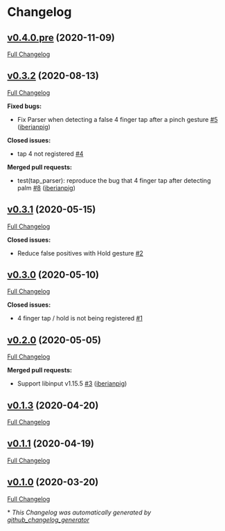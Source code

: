 # Changelog

## [v0.4.0.pre](https://github.com/iberianpig/fusuma-plugin-tap/tree/v0.4.0.pre) (2020-11-09)

[Full Changelog](https://github.com/iberianpig/fusuma-plugin-tap/compare/v0.3.2...v0.4.0.pre)

## [v0.3.2](https://github.com/iberianpig/fusuma-plugin-tap/tree/v0.3.2) (2020-08-13)

[Full Changelog](https://github.com/iberianpig/fusuma-plugin-tap/compare/v0.3.1...v0.3.2)

**Fixed bugs:**

- Fix Parser when detecting a false 4 finger tap after a pinch gesture [\#5](https://github.com/iberianpig/fusuma-plugin-tap/pull/5) ([iberianpig](https://github.com/iberianpig))

**Closed issues:**

- tap 4 not registered [\#4](https://github.com/iberianpig/fusuma-plugin-tap/issues/4)

**Merged pull requests:**

- test\(tap\_parser\): reproduce the bug that 4 finger tap after detecting palm [\#8](https://github.com/iberianpig/fusuma-plugin-tap/pull/8) ([iberianpig](https://github.com/iberianpig))

## [v0.3.1](https://github.com/iberianpig/fusuma-plugin-tap/tree/v0.3.1) (2020-05-15)

[Full Changelog](https://github.com/iberianpig/fusuma-plugin-tap/compare/v0.3.0...v0.3.1)

**Closed issues:**

- Reduce false positives with Hold gesture [\#2](https://github.com/iberianpig/fusuma-plugin-tap/issues/2)

## [v0.3.0](https://github.com/iberianpig/fusuma-plugin-tap/tree/v0.3.0) (2020-05-10)

[Full Changelog](https://github.com/iberianpig/fusuma-plugin-tap/compare/v0.2.0...v0.3.0)

**Closed issues:**

- 4 finger tap / hold is not being registered [\#1](https://github.com/iberianpig/fusuma-plugin-tap/issues/1)

## [v0.2.0](https://github.com/iberianpig/fusuma-plugin-tap/tree/v0.2.0) (2020-05-05)

[Full Changelog](https://github.com/iberianpig/fusuma-plugin-tap/compare/v0.1.3...v0.2.0)

**Merged pull requests:**

- Support libinput v1.15.5 [\#3](https://github.com/iberianpig/fusuma-plugin-tap/pull/3) ([iberianpig](https://github.com/iberianpig))

## [v0.1.3](https://github.com/iberianpig/fusuma-plugin-tap/tree/v0.1.3) (2020-04-20)

[Full Changelog](https://github.com/iberianpig/fusuma-plugin-tap/compare/v0.1.1...v0.1.3)

## [v0.1.1](https://github.com/iberianpig/fusuma-plugin-tap/tree/v0.1.1) (2020-04-19)

[Full Changelog](https://github.com/iberianpig/fusuma-plugin-tap/compare/v0.1.0...v0.1.1)

## [v0.1.0](https://github.com/iberianpig/fusuma-plugin-tap/tree/v0.1.0) (2020-03-20)

[Full Changelog](https://github.com/iberianpig/fusuma-plugin-tap/compare/2aba0786150abae08eaf7c1c57659ea571135763...v0.1.0)



\* *This Changelog was automatically generated by [github_changelog_generator](https://github.com/github-changelog-generator/github-changelog-generator)*
